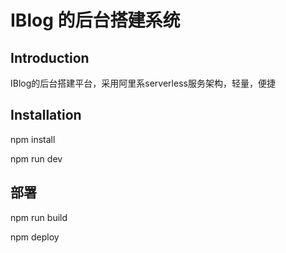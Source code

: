 # IBlog 的后台搭建系统
## Introduction
IBlog的后台搭建平台，采用阿里系serverless服务架构，轻量，便捷

## Installation
npm install

npm run dev

## 部署
npm run build

npm deploy


